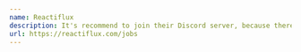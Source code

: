 ```yaml
---
name: Reactiflux
description: It's recommend to join their Discord server, because there you have the potential to send messages directly to the person at the hiring company. By talking directly you have a better chance of standing out.
url: https://reactiflux.com/jobs
---
```

